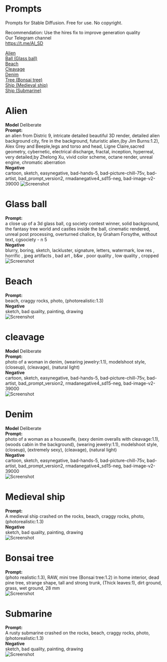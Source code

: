 # Prompts
Prompts for Stable Diffusion. Free for use. No copyright.

Recommendation: Use the hires fix to improve generation quality<br />
Our Telegram channel <br />
https://t.me/AI_SD

[Alien](#alien)<br />
[Ball (Glass ball)](#glass-ball)<br />
[Beach](#beach)<br />
[Cleavage](#cleavage)<br />
[Denim](#denim)<br />
[Tree (Bonsai tree)](#bonsai-tree)<br />
[Ship (Medieval ship)](#medieval-ship)<br />
[Ship (Submarine)](#submarine)<br />

# Alien
**Model** Deliberate <br />
**Prompt:** <br />
an alien from Distric 9, intricate detailed beautiful 3D render, detailed alien background city, fire in the background, futuristic alien,(by Jim Burns:1.2), Alex Grey and Beeple,legs and torso and head, Ligne Claire,sacred geometry, cybernetic, electrical discharge, fractal, inception, hyperreal, very detailed,by Zhelong Xu, vivid color scheme, octane render, unreal engine, chromatic aberration <br />
**Negative** <br />
cartoon, sketch, easynegative, bad-hands-5, bad-picture-chill-75v, bad-artist, bad_prompt_version2, rmadanegative4_sd15-neg, bad-image-v2-39000
![Screenshot](/images/00035-35796683.png)<br />

# Glass ball 
**Prompt:** <br />
a close up of a 3d glass ball, cg society contest winner, solid background, the fantasy tree world and castles inside the ball,  cinematic rendered, unreal post processing, overturned chalice, by Graham Forsythe, without text, cgsociety - n 5 <br />
**Negative** <br />
blurry, boring, sketch, lackluster, signature, letters, watermark, low res , horrific , jpeg artifacts , bad art , b&w , poor quality , low quality , cropped<br />
![Screenshot](/images/00043-327955362.png)<br />

# Beach
**Prompt:** <br />
beach, craggy rocks, photo, (photorealistic:1.3)<br />
**Negative** <br />
sketch, bad quality, painting, drawing<br />
![Screenshot](/images/00064-642115850.png)<br />

# cleavage
**Model** Deliberate <br />
**Prompt:** <br />
photo of a woman in denim, (wearing jewelry:1.1), modelshoot style, (closeup), (cleavage), (natural light)<br />
**Negative** <br />
cartoon, sketch, easynegative, bad-hands-5, bad-picture-chill-75v, bad-artist, bad_prompt_version2, rmadanegative4_sd15-neg, bad-image-v2-39000<br />
![Screenshot](/images/00043-2178528683.png)<br />

# Denim
**Model** Deliberate <br />
**Prompt:** <br />
photo of a woman as a housewife, (sexy denim overalls with cleavage:1.1), (woods cabin in the background), (wearing jewelry:1.1), modelshoot style, (closeup), (extremely sexy), (cleavage), (natural light)<br />
**Negative** <br />
cartoon, sketch, easynegative, bad-hands-5, bad-picture-chill-75v, bad-artist, bad_prompt_version2, rmadanegative4_sd15-neg, bad-image-v2-39000<br />
![Screenshot](/images/00038-398281832.png)<br />

# Medieval ship
**Prompt:** <br />
A medieval ship crashed on the rocks, beach, craggy rocks, photo, (photorealistic:1.3)<br />
**Negative** <br />
sketch, bad quality, painting, drawing<br />
![Screenshot](/images/00086-1288942104.png)<br />

# Bonsai tree
**Prompt:** <br />
(photo realistic:1.3), RAW, mini tree (Bonsai tree:1.2) in home interior, dead pine tree, strange shape, tall and strong trunk, (Thick leaves:1), dirt ground, grass, wet ground, 28 mm<br />
![Screenshot](/images/00062-1523545754.png)<br />

# Submarine 
**Prompt:** <br />
A rusty submarine crashed on the rocks, beach, craggy rocks, photo, (photorealistic:1.3)<br />
**Negative** <br />
sketch, bad quality, painting, drawing<br />
![Screenshot](/images/00084-2233911506.png)<br />